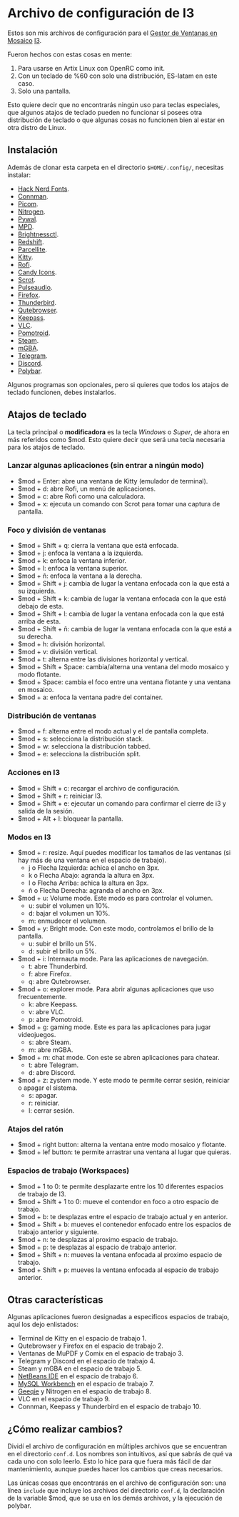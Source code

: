 # Archivo de configuración de I3

Estos son mis archivos de configuración para el [Gestor de Ventanas en Mosaico][1]
 [I3][2].

Fueron hechos con estas cosas en mente:

1. Para usarse en Artix Linux con OpenRC como init.
2. Con un teclado de %60 con solo una distribución, ES-latam en este caso.
3. Solo una pantalla.

Esto quiere decir que no encontrarás ningún uso para teclas especiales, que algunos
 atajos de teclado pueden no funcionar si posees otra distribución de teclado o que
 algunas cosas no funcionen bien al estar en otra distro de Linux.

## Instalación

Además de clonar esta carpeta en el directorio `$HOME/.config/`, necesitas instalar:

- [Hack Nerd Fonts][3].
- [Connman][4].
- [Picom][5].
- [Nitrogen][6].
- [Pywal][7].
- [MPD][9].
- [Brightnessctl][10].
- [Redshift][11].
- [Parcellite][28].
- [Kitty][12].
- [Rofi][13].
- [Candy Icons][14].
- [Scrot][15].
- [Pulseaudio][16].
- [Firefox][17].
- [Thunderbird][18].
- [Qutebrowser][19].
- [Keepass][20].
- [VLC][21].
- [Pomotroid][22].
- [Steam][23].
- [mGBA][24].
- [Telegram][25].
- [Discord][26].
- [Polybar][27].

Algunos programas son opcionales, pero si quieres que todos los atajos de teclado
 funcionen, debes instalarlos.

## Atajos de teclado

La tecla principal o **modificadora** es la tecla _Windows_ o _Super_, de ahora
 en más referidos como $mod. Esto quiere decir que será una tecla necesaria
 para los atajos de teclado.

### Lanzar algunas aplicaciones (sin entrar a ningún modo)

- $mod + Enter: abre una ventana de Kitty (emulador de terminal).
- $mod + d: abre Rofi, un menú de aplicaciones.
- $mod + c: abre Rofi como una calculadora.
- $mod + x: ejecuta un comando con Scrot para tomar una captura de pantalla.

### Foco y división de ventanas

- $mod + Shift + q: cierra la ventana que está enfocada.
- $mod + j: enfoca la ventana a la izquierda.
- $mod + k: enfoca la ventana inferior.
- $mod + l: enfoca la ventana superior.
- $mod + ñ: enfoca la ventana a la derecha.
- $mod + Shift + j: cambia de lugar la ventana enfocada con la que está a su izquierda.
- $mod + Shift + k: cambia de lugar la ventana enfocada con la que está debajo de
 esta.
- $mod + Shift + l: cambia de lugar la ventana enfocada con la que está arriba de
 esta.
- $mod + Shift + ñ: cambia de lugar la ventana enfocada con la que está a su derecha.
- $mod + h: división horizontal.
- $mod + v: división vertical.
- $mod + t: alterna entre las divisiones horizontal y vertical.
- $mod + Shift + Space: cambia/alterna una ventana del modo mosaico y modo flotante.
- $mod + Space: cambia el foco entre una ventana flotante y una ventana en mosaico.
- $mod + a: enfoca la ventana padre del container.

### Distribución de ventanas

- $mod + f: alterna entre el modo actual y el de pantalla completa.
- $mod + s: selecciona la distribución stack.
- $mod + w: selecciona la distribución tabbed.
- $mod + e: selecciona la distribución split.

### Acciones en I3

- $mod + Shift + c: recargar el archivo de configuración.
- $mod + Shift + r: reiniciar I3.
- $mod + Shift + e: ejecutar un comando para confirmar el cierre de i3 y salida de
 la sesión.
- $mod + Alt + l: bloquear la pantalla.

### Modos en I3

- $mod + r: resize. Aquí puedes modificar los tamaños de las ventanas (si hay más
 de una ventana en el espacio de trabajo).
  - j o Flecha Izquierda: achica el ancho en 3px.
  - k o Flecha Abajo: agranda la altura en 3px.
  - l o Flecha Arriba: achica la altura en 3px.
  - ñ o Flecha Derecha: agranda el ancho en 3px.
- $mod + u: Volume mode. Este modo es para controlar el volumen.
  - u: subir el volumen un 10%.
  - d: bajar el volumen un 10%.
  - m: enmudecer el volumen.
- $mod + y: Bright mode. Con este modo, controlamos el brillo de la pantalla.
  - u: subir el brillo un 5%.
  - d: subir el brillo un 5%.
- $mod + i: Internauta mode. Para las aplicaciones de navegación.
  - t: abre Thunderbird.
  - f: abre Firefox.
  - q: abre Qutebrowser.
- $mod + o: explorer mode. Para abrir algunas aplicaciones que uso frecuentemente.
  - k: abre Keepass.
  - v: abre VLC.
  - p: abre Pomotroid.
- $mod + g: gaming mode. Este es para las aplicaciones para jugar videojuegos.
  - s: abre Steam.
  - m: abre mGBA.
- $mod + m: chat mode. Con este se abren aplicaciones para chatear.
  - t: abre Telegram.
  - d: abre Discord.
- $mod + z: zystem mode. Y este modo te permite cerrar sesión, reiniciar o
 apagar el sistema.
  - s: apagar.
  - r: reiniciar.
  - l: cerrar sesión.

### Atajos del ratón

- $mod + right button: alterna la ventana entre modo mosaico y flotante.
- $mod + lef button: te permite arrastrar una ventana al lugar que quieras.

### Espacios de trabajo (Workspaces)

- $mod + 1 to 0: te permite desplazarte entre los 10 diferentes espacios de
 trabajo de I3.
- $mod + Shift + 1 to 0: mueve el contendor en foco a otro espacio de trabajo.
- $mod + b: te desplazas entre el espacio de trabajo actual y en anterior.
- $mod + Shift + b: mueves el contenedor enfocado entre los espacios de trabajo
anterior y siguiente.
- $mod + n: te desplazas al proximo espacio de trabajo.
- $mod + p: te desplazas al espacio de trabajo anterior.
- $mod + Shift + n: mueves la ventana enfocada al proximo espacio de trabajo.
- $mod + Shift + p: mueves la ventana enfocada al espacio de trabajo anterior.

## Otras características

Algunas aplicaciones fueron designadas a especificos espacios de trabajo, aquí
 los dejo enlistados:

- Terminal de Kitty en el espacio de trabajo 1.
- Qutebrowser y Firefox en el espacio de trabajo 2.
- Ventanas de MuPDF y Comix en el espacio de trabajo 3.
- Telegram y Discord en el espacio de trabajo 4.
- Steam y mGBA en el espacio de trabajo 5.
- [NetBeans IDE](https://netbeans.apache.org/) en el espacio de trabajo 6.
- [MySQL Workbench](https://www.mysql.com/products/workbench/) en el espacio de
 trabajo 7.
- [Geeqie](https://www.geeqie.org/) y Nitrogen en el espacio de trabajo 8.
- VLC en el espacio de trabajo 9.
- Connman, Keepass y Thunderbird en el espacio de trabajo 10.

## ¿Cómo realizar cambios?

Dividí el archivo de configuración en múltiples archivos que se encuentran en
 el directorio `conf.d`. Los nombres son intuitivos, así que sabrás de qué va
 cada uno con solo leerlo. Esto lo hice para que fuera más fácil de dar
 mantenimiento, aunque puedes hacer los cambios que creas necesarios.

Las únicas cosas que encontrarás en el archivo de configuración son: una línea
 `include` que incluye los archivos del directorio `conf.d`, la declaración de
 la variable $mod, que se usa en los demás archivos, y la ejecución de polybar.

[1]: https://es.wikipedia.org/wiki/Gestor_de_ventanas_en_mosaico
[2]: https://i3wm.org/
[3]: https://github.com/ryanoasis/nerd-fonts
[4]: https://wiki.archlinux.org/title/ConnMan
[5]: https://github.com/yshui/picom
[6]: https://wiki.archlinux.org/title/nitrogen
[7]: https://github.com/dylanaraps/pywal
[9]: https://mpd.readthedocs.io/en/latest/
[10]: https://man.archlinux.org/man/brightnessctl.1.en
[11]: https://github.com/jonls/redshift
[12]: https://sw.kovidgoyal.net/kitty/
[13]: https://github.com/davatorium/rofi
[14]: https://www.gnome-look.org/p/1305251/
[15]: https://github.com/resurrecting-open-source-projects/scrot
[16]: https://wiki.archlinux.org/title/PulseAudio
[17]: https://www.mozilla.org/en-US/firefox/new/
[18]: https://www.thunderbird.net/en-US/
[19]: https://qutebrowser.org/
[20]: https://keepass.info/
[21]: https://www.videolan.org/
[22]: https://github.com/Splode/pomotroid
[23]: https://store.steampowered.com/about/
[24]: https://mgba.io/
[25]: https://desktop.telegram.org/
[26]: https://discord.com/download
[27]: https://github.com/polybar/polybar
[28]: https://parcellite.sourceforge.net/

